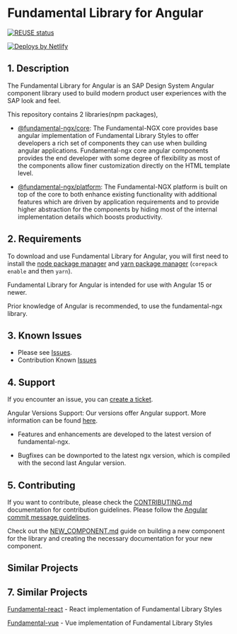 # Fundamental Library for Angular

[![REUSE status](https://api.reuse.software/badge/github.com/SAP/fundamental-ngx)](https://api.reuse.software/info/github.com/SAP/fundamental-ngx)

<a href="https://www.netlify.com">
  <img src="https://www.netlify.com/img/global/badges/netlify-light.svg" alt="Deploys by Netlify" />
</a>

## <a name="1"></a>1. Description

The Fundamental Library for Angular is an SAP Design System Angular component library used to build modern product user experiences with the SAP look and feel.

This repository contains 2 libraries(npm packages),

-   [@fundamental-ngx/core](https://github.com/SAP/fundamental-ngx/tree/main/libs/core):
    The Fundamental-NGX core provides base angular implementation of Fundamental Library Styles to offer developers a rich set of components
    they can use when building angular applications. Fundamental-ngx core angular components provides the end developer with some degree of flexibility as most of the components allow finer customization directly on the HTML template level.

-   [@fundamental-ngx/platform](https://github.com/SAP/fundamental-ngx/tree/main/libs/platform):
    The Fundamental-NGX platform is built on top of the core to both enhance existing functionality with additional features
    which are driven by application requirements and to provide higher abstraction for the components by hiding most of the internal implementation details which boosts productivity.

## <a name="2"></a>2. Requirements

To download and use Fundamental Library for Angular, you will first need to install the [node package manager](https://www.npmjs.com/get-npm) and [yarn package manager](https://yarnpkg.com/getting-started/install) (`corepack enable` and then `yarn`).

Fundamental Library for Angular is intended for use with Angular 15 or newer.

Prior knowledge of Angular is recommended, to use the fundamental-ngx library.

## <a name="3"></a>3. Known Issues

-   Please see [Issues](https://github.com/SAP/fundamental-ngx/issues).
-   Contribution Known [Issues](https://github.com/SAP/fundamental-ngx/wiki/Known-Contribution-Issues)

## <a name="4"></a>4. Support

If you encounter an issue, you can [create a ticket](https://github.com/SAP/fundamental-ngx/issues).

Angular Versions Support: Our versions offer Angular support. More information can be found [here](https://github.com/SAP/fundamental-ngx/wiki/Angular-Versions-Support).

-   Features and enhancements are developed to the latest version of fundamental-ngx.

-   Bugfixes can be downported to the latest ngx version, which is compiled with the second last Angular version.

## <a name="5"></a>5. Contributing

If you want to contribute, please check the [CONTRIBUTING.md](https://github.com/SAP/fundamental-ngx/blob/main/CONTRIBUTING.md) documentation for contribution guidelines. Please follow the [Angular commit message guidelines](https://github.com/angular/angular/blob/main/CONTRIBUTING.md#commit).

Check out the [NEW_COMPONENT.md](https://github.com/SAP/fundamental-ngx/blob/main/NEW_COMPONENT.md) guide on building a new component for the library and creating the necessary documentation for your new component.

## Similar Projects

## <a name="7"></a>7. Similar Projects

[Fundamental-react](https://github.com/SAP/fundamental-react) - React implementation of Fundamental Library Styles

[Fundamental-vue](https://github.com/SAP/fundamental-vue) - Vue implementation of Fundamental Library Styles
